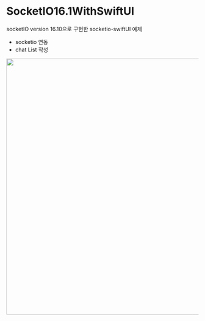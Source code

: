 # SocketIO16.1WithSwiftUI
socketIO version 16.10으로 구현한 socketio-swiftUI 예제

- socketio 연동
- chat List 작성

<a><img src="socketIO.gif" width="630" height="670"></a>
